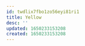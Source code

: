 ```yaml
---
id: twdlix7fbo1zo56eyi81ri1
title: Yellow
desc: ''
updated: 1650233153208
created: 1650233153208
---
```


